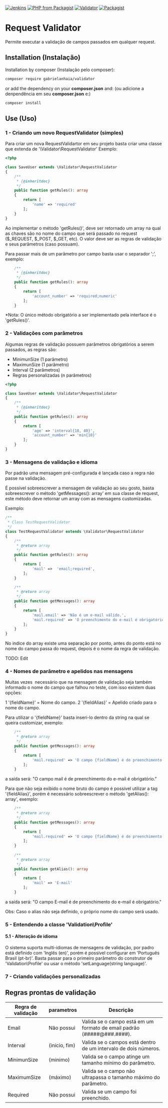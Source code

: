 [![Jenkins](https://img.shields.io/jenkins/s/https/jenkins.qa.ubuntu.com/view/Precise/view/All%20Precise/job/precise-desktop-amd64_default.svg)]()
[![PHP from Packagist](https://img.shields.io/packagist/php-v/symfony/symfony.svg)]()
[![Validator](https://img.shields.io/badge/Validator-Quality-green.svg)]()
[![Packagist](https://img.shields.io/packagist/l/doctrine/orm.svg)]()


# Request Validator
Permite executar a validação de campos passados em qualquer request.


## Installation (Instalação)

Installation by composer (Instalação pelo composer):
```sh
composer require gabrielanhaia/validator
```
or add the dependency on your **composer.json** and: (ou adicione a denpendência em seu **composer.json** e:)
```sh
composer install
```

## Use (Uso)
### 1 - Criando um novo RequestValidator (simples)

Para criar um nova RequestValidartor em seu projeto basta criar uma classe que extenda de '\Validator\RequestValidator'
Exemplo:

```php
<?php

class SaveUser extends \Validator\RequestValidator
{
    /**
     * {@inheritdoc}
     */
    public function getRules(): array
    {
        return [
            'name' => 'required'
        ];
    }
}
```
Ao implementar o método 'getRules()', deve ser retornado um array na qual as chaves são no nome do campo que será passado no request ($_REQUEST, $_POST, $_GET, etc). O valor deve ser as regras de validação e seus parâmetros (caso possuam).

Para passar mais de um parâmetro por campo basta usar o separador ';', exemplo:
```php
    /**
     * {@inheritdoc}
     */
    public function getRules(): array
    {
        return [
            'account_number' => 'required;numeric'
        ];
    }
``` 

*Nota: O único método obrigatório a ser implementado pela interface é o 'getRules()'.

### 2 - Validações com parâmetros

Algumas regras de validação possuem parâmetros obrigatórios a serem passados, as regras são:
* MinimunSize (1 parâmetro)
* MaximunSize (1 parâmetro)
* Interval (2 parâmetros)
* Regras personalizadas (n parâmetros)

```php
<?php

class SaveUser extends \Validator\RequestValidator
{
    /**
     * {@inheritdoc}
     */
    public function getRules(): array
    {
        return [
            'age' => 'interval{18, 40}',
            'account_number' => 'min{10}'
        ];
    }
}
```

### 3 - Mensagens de validação e idioma

Por padrão uma mensagem pré-configurada é lançada caso a regra não passe na validação.

É possível sobreescrever a mensagem de validação ao seu gosto, basta sobreescrever o método 'getMessages(): array' em sua classe de request, este método deve retornar um array com as mensagens customizadas.

Exemplo:

```php
/**
 * Class TestRequestValidator
 */
class TestRequestValidator extends \Validator\RequestValidator
{
    /**
     * @return array
     */
    public function getRules(): array
    {
        return [
            'mail' =>  'email;required',
        ];
    }

    /**
     * @return array
     */
    public function getMessages(): array
    {
        return [
            'mail.email' => 'Não é um e-mail válido.',
            'mail.required' => 'O preenchimento do e-mail é obrigatório.'
        ];
    }
}
```

No indice do array existe uma separação por ponto, antes do ponto está no nome do campo passa do request, depois é o nome da regra de validação.

TODO: Edit

### 4 - Nomes de parâmetro e apelidos nas mensagens

Muitas vezes  necessário que na mensagem de validação seja também informado o nome do campo que falhou no teste, com isso existem duas opções:

1 '{fieldName}' = Nome do campo.
2 '{fieldAlias}' = Apelido criado para o nome do campo.

Para utilizar o '{fieldName}' basta inseri-lo dentro da string na qual se queira customizar, exemplo:
```php
    /**
     * @return array
     */
    public function getMessages(): array
    {
        return [
            'mail.required' => 'O campo {fieldName} é de preenchimento do e-mail é obrigatório.'
        ];
    }
```
a saída será: "O campo mail é de preenchimento do e-mail é obrigatório."

Para que não seja exibido o nome bruto do campo é possível utilizar a tag '{fieldAlias}', porém é necessário sobreescrever o método 'getAlias(): array', exemplo:
```php
    /**
     * @return array
     */
    public function getMessages(): array
    {
        return [
            'mail.required' => 'O campo {fieldName} é de preenchimento do e-mail é obrigatório.'
        ];
    }
    
    /**
     * @return array
     */
    public function getAlias(): array
    {
        return [
            'mail' => 'E-mail'
        ];
    }
```
a saída será: "O campo E-mail é de preenchimento do e-mail é obrigatório."

Obs: Caso o alias não seja definido, o próprio nome do campo será usado.

### 5 - Entendendo a classe 'Validation\Profile'

#### 5.1 - Alteração de idioma

O sistema suporta multi-idiomas de mensagens de validação, por padro está definido com 'Inglês (en)', porém é possível configurar em 'Português Brasil (pt-br)'. Basta passar para o primeiro parâmetro do construtor de 'Validation\Profile' ou usar o método 'setLanguage(string language)'.

### 7 - Criando validações personalizadas

## Regras prontas de validação

Regra de validação    | parametros      | Descrição
----------------------| --------------- | ------
Email                 | Não possui      | Valida se o campo está em um formato de email padrão (#####@###.####).
Interval              | (inicio, fim)   | Valida se o campos está dentro de um intervalo de dois números.
MinimunSize           | (minimo)        | Valida se o campo atinge um tamanho mínimo do parâmetro.
MaximumSize           | (máximo)        | Valida se o campo não ultrapassa o tamanho máximo do parâmetro.
Required              | Não possui      | Valida se um campo foi preenchido.
